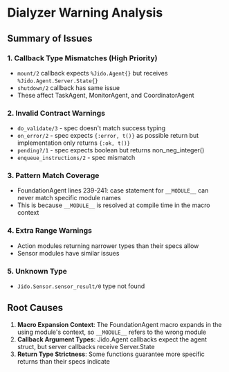 # Dialyzer Warning Analysis

## Summary of Issues

### 1. Callback Type Mismatches (High Priority)
- `mount/2` callback expects `%Jido.Agent{}` but receives `%Jido.Agent.Server.State{}`
- `shutdown/2` callback has same issue
- These affect TaskAgent, MonitorAgent, and CoordinatorAgent

### 2. Invalid Contract Warnings
- `do_validate/3` - spec doesn't match success typing
- `on_error/2` - spec expects `{:error, t()}` as possible return but implementation only returns `{:ok, t()}`
- `pending?/1` - spec expects boolean but returns non_neg_integer()
- `enqueue_instructions/2` - spec mismatch

### 3. Pattern Match Coverage
- FoundationAgent lines 239-241: case statement for `__MODULE__` can never match specific module names
- This is because `__MODULE__` is resolved at compile time in the macro context

### 4. Extra Range Warnings
- Action modules returning narrower types than their specs allow
- Sensor modules have similar issues

### 5. Unknown Type
- `Jido.Sensor.sensor_result/0` type not found

## Root Causes

1. **Macro Expansion Context**: The FoundationAgent macro expands in the using module's context, so `__MODULE__` refers to the wrong module
2. **Callback Argument Types**: Jido.Agent callbacks expect the agent struct, but server callbacks receive Server.State
3. **Return Type Strictness**: Some functions guarantee more specific returns than their specs indicate
